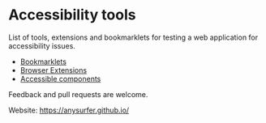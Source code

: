 # Accessibility tools

List of tools, extensions and bookmarklets for testing a web application for accessibility issues. 

- [Bookmarklets](/bookmarklets.html)
- [Browser Extensions](/browser-extensions.html)
- [Accessible components](/accessible-components.html)


Feedback and pull requests are welcome.

Website: https://anysurfer.github.io/
